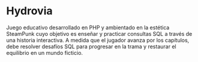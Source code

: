 # Hydrovia
Juego educativo desarrollado en PHP y ambientado en la estética SteamPunk cuyo objetivo es enseñar y practicar consultas SQL a través de una historia interactiva. A medida que el jugador avanza por los capítulos, debe resolver desafíos SQL para progresar en la trama y restaurar el equilibrio en un mundo ficticio.

